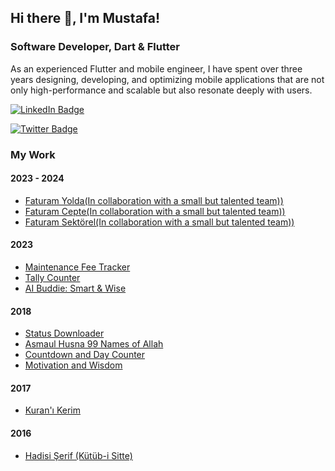 ## Hi there 👋, I'm Mustafa!

### Software Developer, Dart & Flutter

As an experienced Flutter and mobile engineer, I have spent over three years designing, developing, and optimizing mobile applications that are not only high-performance and scalable but also resonate deeply with users. 

[![LinkedIn Badge](https://img.shields.io/badge/LinkedIn-Profile-blue)](https://www.linkedin.com/in/mustafa-demir-13306821b/)

[![Twitter Badge](https://img.shields.io/badge/Twitter-Profile-blue)](https://x.com/benmustafademir)

### My Work

#### 2023 - 2024
- [Faturam Yolda(In collaboration with a small but talented team))](https://play.google.com/store/apps/details?id=com.nakfa.faturamyolda)
- [Faturam Cepte(In collaboration with a small but talented team))](https://play.google.com/store/apps/details?id=com.nakfa.faturamcepte)
- [Faturam Sektörel(In collaboration with a small but talented team))](https://play.google.com/store/apps/details?id=com.efatura.mobile.app)

#### 2023
- [Maintenance Fee Tracker](https://apps.apple.com/tr/app/maintenance-fee-tracker/id1668020853)
- [Tally Counter](https://apps.apple.com/tr/app/reciting-counter-real-like/id6447054762)
- [AI Buddie: Smart & Wise](https://apps.apple.com/tr/app/ai-buddie-smart-wise/id1665458911)

#### 2018
- [Status Downloader](https://play.google.com/store/apps/details?id=vitaminapps.statussaver.statusdownloader)
- [Asmaul Husna 99 Names of Allah](https://play.google.com/store/apps/details?id=com.esmaulhusna.asmaulhusna)
- [Countdown and Day Counter](https://play.google.com/store/apps/details?id=okulsayaci.tatilsayaci.android)
- [Motivation and Wisdom](https://play.google.com/store/apps/details?id=com.motivasyonvitamini.motivasyonsozleri)

#### 2017
- [Kuran'ı Kerim](https://play.google.com/store/apps/details?id=com.mustafakus.kuranikerim)

#### 2016
- [Hadisi Şerif (Kütüb-i Sitte)](https://play.google.com/store/apps/details?id=com.hadisktbstte)





<!--
**codewithmustafa/codewithmustafa** is a ✨ _special_ ✨ repository because its `README.md` (this file) appears on your GitHub profile.

Here are some ideas to get you started:

- 🔭 I’m currently working on ...
- 🌱 I’m currently learning ...
- 👯 I’m looking to collaborate on ...
- 🤔 I’m looking for help with ...
- 💬 Ask me about ...
- 📫 How to reach me: ...
- 😄 Pronouns: ...
- ⚡ Fun fact: ...
-->
